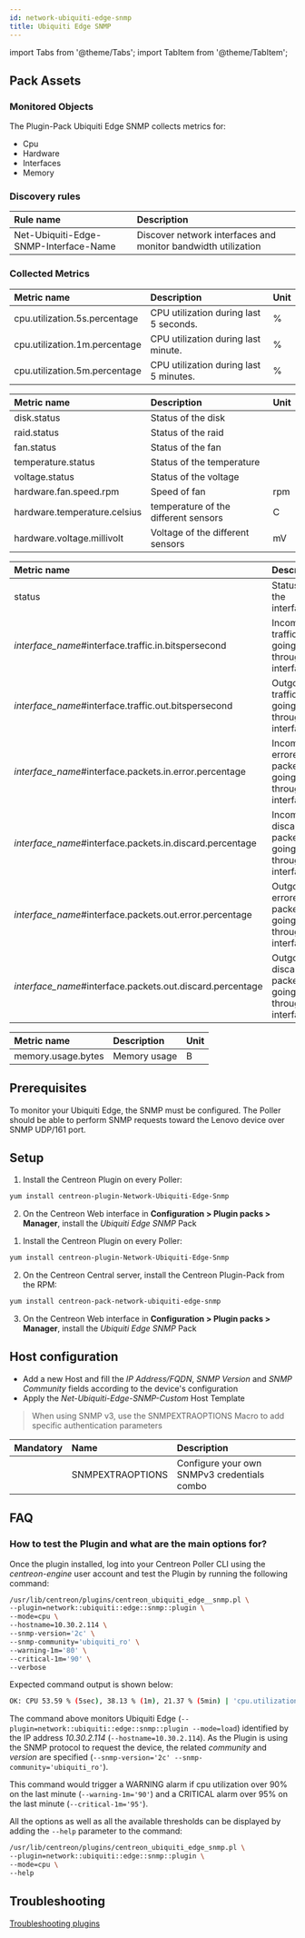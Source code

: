 ```yaml
---
id: network-ubiquiti-edge-snmp
title: Ubiquiti Edge SNMP
---
```

import Tabs from '@theme/Tabs';
import TabItem from '@theme/TabItem';


## Pack Assets

### Monitored Objects

The Plugin-Pack Ubiquiti Edge SNMP collects metrics for:
* Cpu
* Hardware
* Interfaces
* Memory

### Discovery rules

<Tabs groupId="operating-systems">
<TabItem value="Services" label="Services">

| Rule name                             | Description                                                   |
| :------------------------------------ | :------------------------------------------------------------ |
| Net-Ubiquiti-Edge-SNMP-Interface-Name | Discover network interfaces and monitor bandwidth utilization |

</TabItem>
</Tabs>

### Collected Metrics

<Tabs groupId="operating-systems">
<TabItem value="Cpu" label="Cpu">

| Metric name                   | Description                            | Unit |
| :---------------------------- | :------------------------------------- | :--- |
| cpu.utilization.5s.percentage | CPU utilization during last 5 seconds. | %    |
| cpu.utilization.1m.percentage | CPU utilization during last minute.    | %    |
| cpu.utilization.5m.percentage | CPU utilization during last 5 minutes. | %    |

</TabItem>
<TabItem value="Hardware" label="Hardware">

| Metric name                  | Description                          | Unit |
| :--------------------------- | :----------------------------------- | :--- |
| disk.status                  | Status of the disk                   |      |
| raid.status                  | Status of the raid                   |      |
| fan.status                   | Status of the fan                    |      |
| temperature.status           | Status of the temperature            |      |
| voltage.status               | Status of the voltage                |      |
| hardware.fan.speed.rpm       | Speed of fan                         | rpm  |
| hardware.temperature.celsius | temperature of the different sensors | C    |
| hardware.voltage.millivolt   | Voltage of the different sensors     | mV   |

</TabItem>
<TabItem value="Interfaces" label="Interfaces">

| Metric name                                                 | Description                                             | Unit |
| :---------------------------------------------------------- | :------------------------------------------------------ | :--- |
| status                                                      | Status of the interface                                 |      |
| *interface\_name*\#interface.traffic.in.bitspersecond       | Incoming traffic going through the interface.           | b/s  |
| *interface\_name*\#interface.traffic.out.bitspersecond      | Outgoing traffic going through the interface.           | b/s  |
| *interface\_name*\#interface.packets.in.error.percentage    | Incoming errored packets going through the interface.   | %    |
| *interface\_name*\#interface.packets.in.discard.percentage  | Incoming discarded packets going through the interface. | %    |
| *interface\_name*\#interface.packets.out.error.percentage   | Outgoing errored packets going through the interface.   | %    |
| *interface\_name*\#interface.packets.out.discard.percentage | Outgoing discarded packets going through the interface. | %    |

</TabItem>
<TabItem value="Memory" label="Memory">

| Metric name        | Description  | Unit |
| :----------------- | :----------- | :--- |
| memory.usage.bytes | Memory usage | B    |

</TabItem>
</Tabs>

## Prerequisites

To monitor your Ubiquiti Edge, the SNMP must be configured.
The Poller should be able to perform SNMP requests toward the Lenovo device over SNMP UDP/161 port.

## Setup

<Tabs groupId="licence-systems">
<TabItem value="online" label="Online License">

1. Install the Centreon Plugin on every Poller:

```bash
yum install centreon-plugin-Network-Ubiquiti-Edge-Snmp
```

2. On the Centreon Web interface in **Configuration > Plugin packs > Manager**, install the *Ubiquiti Edge SNMP* Pack

</TabItem>
<TabItem value="offline" label="Offline License">

1. Install the Centreon Plugin on every Poller:

```bash
yum install centreon-plugin-Network-Ubiquiti-Edge-Snmp
```

2. On the Centreon Central server, install the Centreon Plugin-Pack from the RPM:

```bash
yum install centreon-pack-network-ubiquiti-edge-snmp
```

3. On the Centreon Web interface in **Configuration > Plugin packs > Manager**, install the *Ubiquiti Edge SNMP* Pack

</TabItem>
</Tabs>

## Host configuration

* Add a new Host and fill the *IP Address/FQDN*, *SNMP Version* and *SNMP Community* fields according to the device's configuration
* Apply the *Net-Ubiquiti-Edge-SNMP-Custom* Host Template

> When using SNMP v3, use the SNMPEXTRAOPTIONS Macro to add specific authentication parameters

| Mandatory | Name             | Description                                 |
| :-------- | :--------------- | :------------------------------------------ |
|           | SNMPEXTRAOPTIONS | Configure your own SNMPv3 credentials combo |

## FAQ

### How to test the Plugin and what are the main options for?

Once the plugin installed, log into your Centreon Poller CLI using the *centreon-engine* user account
and test the Plugin by running the following command:

```bash
/usr/lib/centreon/plugins/centreon_ubiquiti_edge__snmp.pl \
--plugin=network::ubiquiti::edge::snmp::plugin \
--mode=cpu \
--hostname=10.30.2.114 \
--snmp-version='2c' \
--snmp-community='ubiquiti_ro' \
--warning-1m='80' \
--critical-1m='90' \
--verbose
```

Expected command output is shown below:

```bash
OK: CPU 53.59 % (5sec), 38.13 % (1m), 21.37 % (5min) | 'cpu.utilization.5s.percentage'=53.59%;;;0;100 'cpu.utilization.1m.percentage'=38.13%;0:80;0:90;0;100 'cpu.utilization.5m.percentage'=21.37%;;;0;100
```

The command above monitors Ubiquiti Edge (```--plugin=network::ubiquiti::edge::snmp::plugin --mode=load```) identified
by the IP address *10.30.2.114* (```--hostname=10.30.2.114```). As the Plugin is using the SNMP protocol to request the device, the related
*community* and *version* are specified (```--snmp-version='2c' --snmp-community='ubiquiti_ro'```).

This command would trigger a WARNING alarm if cpu utilization over 90% on the last minute
(```--warning-1m='90'```) and a CRITICAL alarm over 95% on the last minute (```--critical-1m='95'```).

All the options as well as all the available thresholds can be displayed by adding the  ```--help```
parameter to the command:

```bash
/usr/lib/centreon/plugins/centreon_ubiquiti_edge_snmp.pl \
--plugin=network::ubiquiti::edge::snmp::plugin \
--mode=cpu \
--help
```

## Troubleshooting

[Troubleshooting plugins](../tutorials/troubleshooting-plugins)